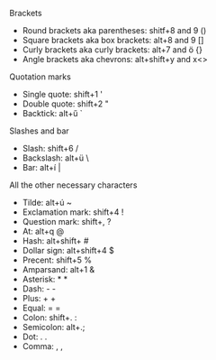 Brackets

- Round brackets aka parentheses: shitf+8 and 9 ()
- Square brackets aka box brackets: alt+8 and 9 []
- Curly brackets aka curly brackets: alt+7 and ö {}
- Angle brackets aka chevrons: alt+shift+y and x<>

Quotation marks

- Single quote: shift+1 '
- Double quote: shift+2 "
- Backtick: alt+ű `

Slashes and bar

- Slash: shift+6 /
- Backslash: alt+ü \
- Bar: alt+í |

All the other necessary characters

- Tilde: alt+ú ~
- Exclamation mark: shift+4 !
- Question mark: shift+, ?
- At: alt+q @
- Hash: alt+shift+ #
- Dollar sign: alt+shift+4 $
- Precent: shift+5 %
- Amparsand: alt+1 &
- Asterisk: * *
- Dash: - -
- Plus: + +
- Equal: = =
- Colon: shift+. :
- Semicolon: alt+.;
- Dot: . .
- Comma: , ,